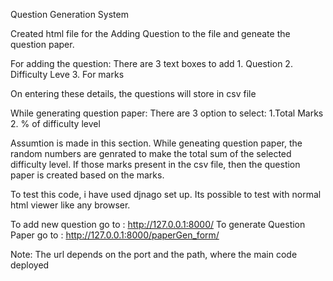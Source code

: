 Question Generation System

Created html file for the Adding Question to the file and geneate the question paper.

For adding the question: There are 3 text boxes to add 1. Question
2. Difficulty Leve
3. For marks

On entering these details, the questions will store in csv file

While generating question paper: There are 3 option to select:
1.Total Marks
2. % of difficulty level

Assumtion is made in this section. While geneating question paper, the random numbers are genrated to make the total sum of the selected difficulty level. If those marks present in the csv file, then the question paper is created based on the marks.


To test this code, i have used djnago set up. Its possible to test with normal html viewer like any browser.

To add new question go to : http://127.0.0.1:8000/
To generate Question Paper go to : http://127.0.0.1:8000/paperGen_form/

Note: The url depends on the port and the path, where the main code deployed




